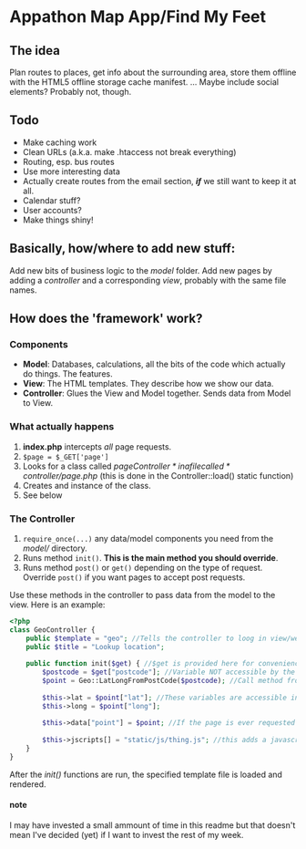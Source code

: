 Appathon Map App/Find My Feet
================

The idea
---------
Plan routes to places, get info about the surrounding area, store them offline with the HTML5 offline storage cache manifest.
... Maybe include social elements? Probably not, though.


Todo
-----

- Make caching work
- Clean URLs (a.k.a. make .htaccess not break everything)
- Routing, esp. bus routes
- Use more interesting data
- Actually create routes from the email section, ***if*** we still want to keep it at all.
- Calendar stuff?
- User accounts?
- Make things shiny!

Basically, how/where to add new stuff:
--------------------------------------

Add new bits of business logic to the *model* folder.
Add new pages by adding a *controller* and a corresponding *view*, probably with the same file names.

How does the 'framework' work?
-------------------------------
### Components ###

- **Model**: Databases, calculations, all the bits of the code which actually do things. The features.
- **View**: The HTML templates. They describe how we show our data.
- **Controller**: Glues the View and Model together. Sends data from Model to View.

### What actually happens ###

1. **index.php** intercepts *all* page requests.
2. `$page = $_GET['page']`
3. Looks for a class called *$pageController* in a file called *controller/$page.php* (this is done in the Controller::load() static function)
4. Creates and instance of the class.
5. See below

### The Controller ###

1. `require_once(...)` any data/model components you need from the *model/* directory. 
2. Runs method `init()`. **This is the main method you should override**.
3. Runs method `post()` or `get()` depending on the type of request. Override `post()` if you want pages to accept post requests.

Use these methods in the controller to pass data from the model to the view. Here is an example:

```php
<?php 
class GeoController {
	public $template = "geo"; //Tells the controller to loog in view/web/geo.php for the template
	public $title = "Lookup location";
	
	public function init($get) { //$get is provided here for convenience. You could also check $_GET.
		$postcode = $get["postcode"]; //Variable NOT accessible by the view.
		$point = Geo::LatLongFromPostCode($postcode); //Call method from a model
	
		$this->lat = $point["lat"]; //These variables are accessible in the view.
		$this->long = $point["long"];
	
		$this->data["point"] = $point; //If the page is ever requested as JSON, the controller runs encode_json($this->data) and echos it.
		
		$this->jscripts[] = "static/js/thing.js"; //this adds a javascript file to the list of files which will be linked in the <head>
	}
}
```

After the *init()* functions are run, the specified template file is loaded and rendered.

#### note ####
I may have invested a small ammount of time in this readme but that doesn't mean I've decided (yet) if I want to invest the rest of my week.